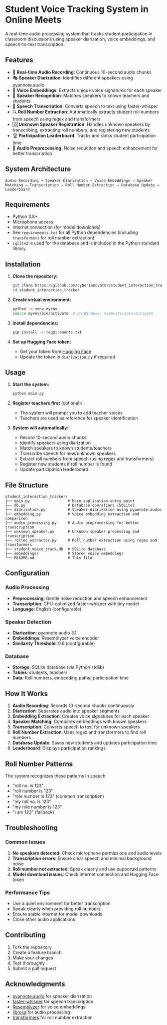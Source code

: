 # Student Voice Tracking System in Online Meets

A real-time audio processing system that tracks student participation in classroom discussions using speaker diarization, voice embeddings, and speech-to-text transcription.

## Features

- 🎤 **Real-time Audio Recording**: Continuous 10-second audio chunks
- 🎭 **Speaker Diarization**: Identifies different speakers using pyannote.audio
- 🎵 **Voice Embeddings**: Extracts unique voice signatures for each speaker
- 👥 **Speaker Recognition**: Matches speakers to known teachers and students
- 📝 **Speech Transcription**: Converts speech to text using faster-whisper
- 🔍 **Roll Number Extraction**: Automatically extracts student roll numbers from speech using regex and transformers
- 🆔 **Unknown Speaker Registration**: Handles unknown speakers by transcribing, extracting roll numbers, and registering new students
- 🏆 **Participation Leaderboard**: Tracks and ranks student participation time
- 🔧 **Audio Preprocessing**: Noise reduction and speech enhancement for better transcription

## System Architecture

```
Audio Recording → Speaker Diarization → Voice Embeddings → Speaker Matching → Transcription → Roll Number Extraction → Database Update → Leaderboard
```

## Requirements

- Python 3.8+
- Microphone access
- Internet connection (for model downloads)
- See `requirements.txt` for all Python dependencies (including `transformers` for roll number extraction)
- `sqlite3` is used for the database and is included in the Python standard library

## Installation

1. **Clone the repository:**
   ```bash
   git clone https://github.com/cyberinnovator/student_interaction_tracker.git
   cd student_interaction_tracker
   ```

2. **Create virtual environment:**
   ```bash
   python -m venv myenv
   source myenv/bin/activate  # On Windows: myenv\Scripts\activate
   ```

3. **Install dependencies:**
   ```bash
   pip install -r requirements.txt
   ```

4. **Set up Hugging Face token:**
   - Get your token from [Hugging Face](https://huggingface.co/settings/tokens)
   - Update the token in `diarization.py` if required

## Usage

1. **Start the system:**
   ```bash
   python main.py
   ```

2. **Register teachers first** (optional):
   - The system will prompt you to add teacher voices
   - Teachers are used as reference for speaker identification

3. **System will automatically:**
   - Record 10-second audio chunks
   - Identify speakers using diarization
   - Match speakers to known students/teachers
   - Transcribe speech for new/unknown speakers
   - Extract roll numbers from speech (using regex and transformers)
   - Register new students if roll number is found
   - Update participation leaderboard

## File Structure

```
student_interaction_tracker/
├── main.py                 # Main application entry point
├── db.py                   # Database operations (SQLite)
├── diarization.py          # Speaker diarization using pyannote.audio
├── embedding.py            # Voice embedding extraction and comparison
├── audio_processing.py     # Audio preprocessing for better transcription
├── unknown_speaker.py      # Unknown speaker processing and transcription
├── rollno_extractor.py     # Roll number extraction using regex and transformers
├── student_voice_track.db  # SQLite database
├── embeddings/             # Stored voice embeddings
└── README.md               # This file
```

## Configuration

### Audio Processing
- **Preprocessing**: Gentle noise reduction and speech enhancement
- **Transcription**: CPU-optimized faster-whisper with tiny model
- **Language**: English (configurable)

### Speaker Detection
- **Diarization**: pyannote.audio 3.1
- **Embeddings**: Resemblyzer voice encoder
- **Similarity Threshold**: 0.6 (configurable)

### Database
- **Storage**: SQLite database (via Python stdlib)
- **Tables**: students, teachers
- **Data**: Roll numbers, embedding paths, participation time

## How It Works

1. **Audio Recording**: Records 10-second chunks continuously
2. **Diarization**: Separates audio into speaker segments
3. **Embedding Extraction**: Creates voice signatures for each speaker
4. **Speaker Matching**: Compares embeddings with known speakers
5. **Transcription**: Converts speech to text for unknown speakers
6. **Roll Number Extraction**: Uses regex and transformers to find roll numbers
7. **Database Update**: Saves new students and updates participation time
8. **Leaderboard**: Displays participation rankings

## Roll Number Patterns

The system recognizes these patterns in speech:
- "roll no. is 123"
- "roll number is 123"
- "role number is 123" (common transcription)
- "my roll no. is 123"
- "my role number is 123"
- "i am 123" (fallback)

## Troubleshooting

### Common Issues

1. **No speakers detected**: Check microphone permissions and audio levels
2. **Transcription errors**: Ensure clear speech and minimal background noise
3. **Roll number not extracted**: Speak clearly and use supported patterns
4. **Model download issues**: Check internet connection and Hugging Face token

### Performance Tips

- Use a quiet environment for better transcription
- Speak clearly when providing roll numbers
- Ensure stable internet for model downloads
- Close other audio applications

## Contributing

1. Fork the repository
2. Create a feature branch
3. Make your changes
4. Test thoroughly
5. Submit a pull request

## Acknowledgments

- [pyannote.audio](https://github.com/pyannote/pyannote-audio) for speaker diarization
- [faster-whisper](https://github.com/guillaumekln/faster-whisper) for speech transcription
- [Resemblyzer](https://github.com/resemble-ai/Resemblyzer) for voice embeddings
- [librosa](https://librosa.org/) for audio processing 
- [transformers](https://github.com/huggingface/transformers) for roll number extraction

